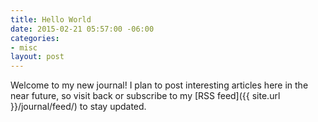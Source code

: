 ```yaml
---
title: Hello World
date: 2015-02-21 05:57:00 -06:00
categories:
- misc
layout: post
---
```


Welcome to my new journal! I plan to post interesting articles here in the near future, so visit back or subscribe to my [RSS feed]({{ site.url }}/journal/feed/) to stay updated.
